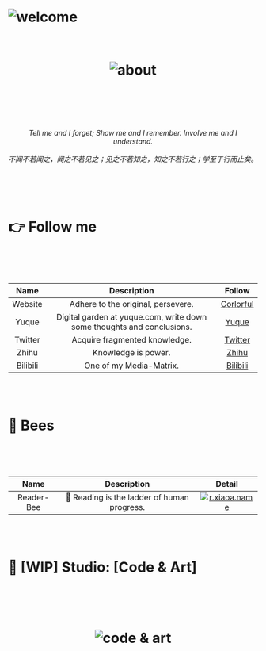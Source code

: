 <h1>
	<br>
	<img src="https://readme-typing-svg.demolab.com?font=Fira+Code&pause=1000&color=16A085&width=435&lines=%F0%9F%99%82+Welcome+to+my+profile+page.;Here+is+my+bio%3A+" alt="welcome">
</h1>

<h1 align="center">
	<br>
	  <img src="https://user-images.githubusercontent.com/773248/209464570-88d36c6e-9f56-4d0d-a157-8cb2ec0af189.png" alt="about">
	<br>
  <br>
</h1>

<br>
<br>
<p align="center">
<em>Tell me and I forget; Show me and I remember. Involve me and I understand.</em>
<br>
<br>
<em>不闻不若闻之，闻之不若见之；见之不若知之，知之不若行之；学至于行而止矣。</em>
<br>
<br>
<br>
</p>

<h1>
</h1>

<h1>
	<br>
	👉 Follow me
	<br>
	<br>
</h1>
<br>

|Name|Description|Follow|
|:--:|:--:|:--:|
|Website|Adhere to the original, persevere.|[Corlorful](https://xiaoa.name)|
|Yuque|Digital garden at yuque.com, write down some thoughts and conclusions.|[Yuque](https://www.yuque.com/chiyu-heb0t)|
|Twitter|Acquire fragmented knowledge.|[Twitter](https://twitter.com/qddegtya)|
|Zhihu|Knowledge is power.|[Zhihu](https://www.zhihu.com/people/archer_xiaoa)|
|Bilibili|One of my Media-Matrix.|[Bilibili](https://space.bilibili.com/18149298)|

<br>
<br>
<h1>
	🐝 Bees
	<br>
	<br>
</h1>
<br>

|Name|Description|Detail|
|:--:|:--:|:--:|
|Reader-Bee|📕 Reading is the ladder of human progress.|[![r.xiaoa.name](https://xiaoa.name/assets/images/show/a-bee-for-fav-fans.png)](https://r.xiaoa.name/)|

<br>
<br>
<h1>
	🚀 [WIP] Studio: [Code & Art]
	<br>
	<br>
</h1>
<br>

<h1 align="center">
	  <img src="https://user-images.githubusercontent.com/773248/214371619-b82902a1-2de1-4e0e-ac3f-5d4f494b75a6.png" alt="code & art">
	<br>
  <br>
</h1>
